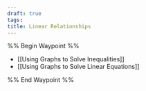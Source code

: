 ```yaml
---
draft: true
tags: 
title: Linear Relationships
---
```

%% Begin Waypoint %%
- [[Using Graphs to Solve Inequalities]]
- [[Using Graphs to Solve Linear Equations]]

%% End Waypoint %%



